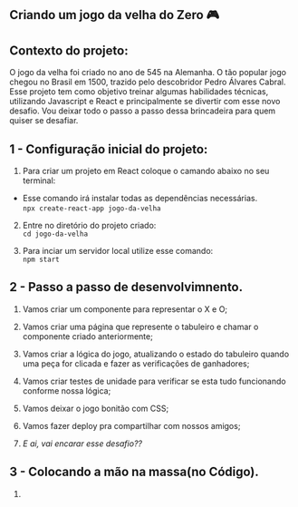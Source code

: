 ## Criando um jogo da velha do Zero 🎮

## Contexto do projeto:
O jogo da velha foi criado no ano de 545 na Alemanha. O tão popular jogo chegou no Brasil em 1500, trazido pelo descobridor Pedro Álvares Cabral.
Esse projeto tem como objetivo treinar algumas habilidades técnicas, utilizando Javascript e React e principalmente se divertir com esse novo desafio. Vou deixar todo o passo a passo dessa brincadeira para quem quiser se desafiar.


## 1 - Configuração inicial do projeto:
1. Para criar um projeto em React coloque o camando abaixo no seu terminal:
- Esse comando irá instalar todas as dependências necessárias.</br>
`npx create-react-app jogo-da-velha`

2. Entre no diretório do projeto criado:</br>
`cd jogo-da-velha`

3. Para inciar um servidor local utilize esse comando:</br>
`npm start`

## 2 - Passo a passo de desenvolvimnento.
1. Vamos criar um componente para representar o X e O;

2. Vamos criar uma página que represente o tabuleiro e chamar o componente criado anteriormente;

3. Vamos criar a lógica do jogo, atualizando o estado do tabuleiro quando uma peça for clicada e fazer as verificações de ganhadores;

4. Vamos criar testes de unidade para verificar se esta tudo funcionando conforme nossa lógica;

5. Vamos deixar o jogo bonitão com CSS;

6. Vamos fazer deploy pra compartilhar com nossos amigos;

7. *E ai, vai encarar esse desafio??*

## 3 - Colocando a mão na massa(no Código).
1. 